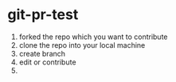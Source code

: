 # git-pr-test
1. forked the repo which you want to contribute
2. clone the repo into your local machine
3. create branch
4. edit or contribute
5.
